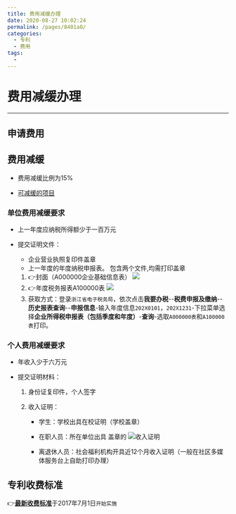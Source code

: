 ```yaml
---
title: 费用减缓办理
date: 2020-08-27 10:02:24
permalink: /pages/8401a0/
categories: 
  - 专利
  - 费用
tags: 
  - 
---
```

# 费用减缓办理

***


## 申请费用

## 费用减缓

- 费用减缓比例为15% 

- [可减缓的项目](:/pages/637359/)

### 单位费用减缓要求

- 上一年度应纳税所得额少于一百万元

- 提交证明文件：
    - 企业营业执照复印件盖章
    - 上一年度的年度纳税申报表。
      包含两个文件,均需打印盖章
     1. 👉封面（A000000企业基础信息表）
        ![](https://i.loli.net/2019/12/11/5xeGBntR9ZuypFf.jpg)
     1. 👉年度税务报表A100000表
        ![](https://i.loli.net/2019/12/11/GUxKZbfLCW3rYmV.jpg)
     1. 获取方式：登录`浙江省电子税务局`，依次点击**我要办税**--**税费申报及缴纳**--**历史报表查询**--**申报信息**-输入年度信息`202X0101`，`202X1231`-下拉菜单选择**企业所得税申报表（包括季度和年度）**-**查询**-选取`A000000表`和`A100000表`打印。



### 个人费用减缓要求

- 年收入少于六万元

- 提交证明材料：

    1. 身份证复印件，个人签字

    1. 收入证明：

        - 学生：学校出具在校证明（学校盖章）

        - 在职人员：所在单位出具 盖章的
          ![__收入证明__](https://i.loli.net/2019/12/11/IOkPflGEvKTMCht.jpg)

        - 离退休人员：社会福利机构开具近12个月收入证明（一般在社区多媒体服务台上自助打印办理）

## 专利收费标准 

👉[__最新收费标准__](http://www.cnipa.gov.cn/zscqgz/sfgs.pdf)于2017年7月1日`开始实施`






